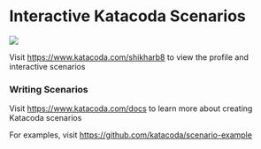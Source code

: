 # Interactive Katacoda Scenarios

[![](http://shields.katacoda.com/katacoda/shikharb8/count.svg)](https://www.katacoda.com/shikharb8 "Get your profile on Katacoda.com")

Visit https://www.katacoda.com/shikharb8 to view the profile and interactive scenarios

### Writing Scenarios
Visit https://www.katacoda.com/docs to learn more about creating Katacoda scenarios

For examples, visit https://github.com/katacoda/scenario-example
